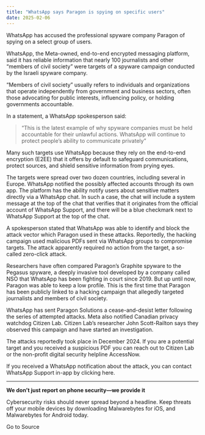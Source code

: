 ```yaml
---
title: "WhatsApp says Paragon is spying on specific users"
date: 2025-02-06
---
```


WhatsApp has accused the professional spyware company Paragon of spying on a select group of users.

WhatsApp, the Meta-owned, end-to-end encrypted messaging platform, said it has reliable information that nearly 100 journalists and other “members of civil society” were targets of a spyware campaign conducted by the Israeli spyware company.

“Members of civil society” usually refers to individuals and organizations that operate independently from government and business sectors, often those advocating for public interests, influencing policy, or holding governments accountable.

In a statement, a WhatsApp spokesperson said:

> “This is the latest example of why spyware companies must be held accountable for their unlawful actions. WhatsApp will continue to protect people’s ability to communicate privately”

Many such targets use WhatsApp because they rely on the end-to-end encryption (E2EE) that it offers by default to safeguard communications, protect sources, and shield sensitive information from prying eyes.

The targets were spread over two dozen countries, including several in Europe. WhatsApp notified the possibly affected accounts through its own app. The platform has the ability notify users about sensitive matters directly via a WhatsApp chat. In such a case, the chat will include a system message at the top of the chat that verifies that it originates from the official account of WhatsApp Support, and there will be a blue checkmark next to WhatsApp Support at the top of the chat.

A spokesperson stated that WhatsApp was able to identify and block the attack vector which Paragon used in these attacks. Reportedly, the hacking campaign used malicious PDFs sent via WhatsApp groups to compromise targets. The attack apparently required no action from the target, a so-called zero-click attack.

Researchers have often compared Paragon’s Graphite spyware to the Pegasus spyware, a deeply invasive tool developed by a company called NSO that WhatsApp has been fighting in court since 2019. But up until now, Paragon was able to keep a low profile. This is the first time that Paragon has been publicly linked to a hacking campaign that allegedly targeted journalists and members of civil society.

WhatsApp has sent Paragon Solutions a cease-and-desist letter following the series of attempted attacks. Meta also notified Canadian privacy watchdog Citizen Lab. Citizen Lab’s researcher John Scott-Railton says they observed this campaign and have started an investigation.

The attacks reportedly took place in December 2024. If you are a potential target and you received a suspicious PDF you can reach out to Citizen Lab or the non-profit digital security helpline AccessNow.

If you received a WhatsApp notification about the attack, you can contact WhatsApp Support in-app by clicking here.

* * *

**We don’t just report on phone security—we provide it**

Cybersecurity risks should never spread beyond a headline. Keep threats off your mobile devices by downloading Malwarebytes for iOS, and Malwarebytes for Android today.

Go to Source
